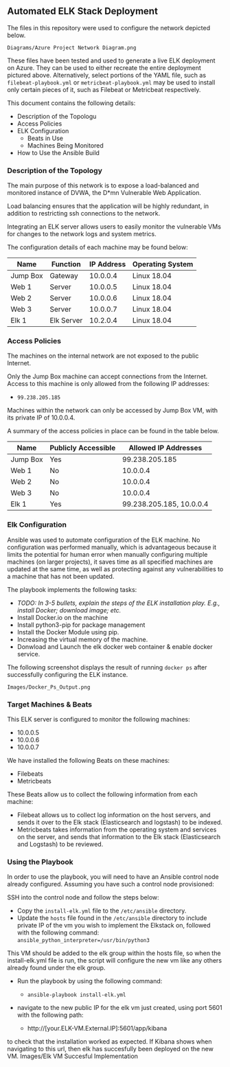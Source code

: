 ## Automated ELK Stack Deployment

The files in this repository were used to configure the network depicted below.

`Diagrams/Azure Project Network Diagram.png`

These files have been tested and used to generate a live ELK deployment on Azure. They can be used to either recreate the entire deployment pictured above. Alternatively, select portions of the YAML file, such as `filebeat-playbook.yml` or `metricbeat-playbook.yml` may be used to install only certain pieces of it, such as Filebeat or Metricbeat respectively.



This document contains the following details:
- Description of the Topologu
- Access Policies
- ELK Configuration
  - Beats in Use
  - Machines Being Monitored
- How to Use the Ansible Build


### Description of the Topology

The main purpose of this network is to expose a load-balanced and monitored instance of DVWA, the D*mn Vulnerable Web Application.

Load balancing ensures that the application will be highly redundant, in addition to restricting ssh connections to the network.


Integrating an ELK server allows users to easily monitor the vulnerable VMs for changes to the network logs and system metrics.

The configuration details of each machine may be found below:

| Name     | Function | IP Address | Operating System |
|----------|----------|------------|------------------|
| Jump Box | Gateway  | 10.0.0.4   | Linux 18.04      |
| Web 1    | Server   | 10.0.0.5   | Linux 18.04      |
| Web 2    | Server   | 10.0.0.6   | Linux 18.04      |
| Web 3    | Server   | 10.0.0.7   | Linux 18.04      |
| Elk 1    | Elk Server | 10.2.0.4 | Linux 18.04      |

### Access Policies

The machines on the internal network are not exposed to the public Internet. 

Only the Jump Box machine can accept connections from the Internet. Access to this machine is only allowed from the following IP addresses:
- `99.238.205.185`

Machines within the network can only be accessed by Jump Box VM, with its private IP of 10.0.0.4.

A summary of the access policies in place can be found in the table below.

| Name     | Publicly Accessible | Allowed IP Addresses |
|----------|---------------------|----------------------|
| Jump Box | Yes                 | 99.238.205.185       |
| Web 1    | No                  | 10.0.0.4             |
| Web 2    | No                  | 10.0.0.4             |
| Web 3    | No                  | 10.0.0.4             |
| Elk 1    | Yes                 | 99.238.205.185, 10.0.0.4 |
### Elk Configuration

Ansible was used to automate configuration of the ELK machine. No configuration was performed manually, which is advantageous because it limits the potential for human error when manually configuring multiple machines (on larger projects), it saves time as all specified machines are updated at the same time, as well as protecting against any vulnerabilities to a machine that has not been updated. 

The playbook implements the following tasks:
- _TODO: In 3-5 bullets, explain the steps of the ELK installation play. E.g., install Docker; download image; etc._
-  Install Docker.io on the machine
-  Install python3-pip for package management
-  Install the Docker Module using pip.
-  Increasing the virtual memory of the machine.
-  Donwload and Launch the elk docker web container & enable docker service. 

The following screenshot displays the result of running `docker ps` after successfully configuring the ELK instance.

`Images/Docker_Ps_Output.png`

### Target Machines & Beats
This ELK server is configured to monitor the following machines:
- 10.0.0.5
- 10.0.0.6 
- 10.0.0.7 

We have installed the following Beats on these machines:
- Filebeats
- Metricbeats

These Beats allow us to collect the following information from each machine:
- Filebeat allows us to collect log information on the host servers, and sends it over to the Elk stack (Elasticsearch and logstash) to be indexed.
- Metricbeats takes information from the operating system and services on the server, and sends that information to the Elk stack (Elasticsearch and Logstash) to be reviewed. 

### Using the Playbook
In order to use the playbook, you will need to have an Ansible control node already configured. Assuming you have such a control node provisioned: 

SSH into the control node and follow the steps below:
- Copy the `install-elk.yml` file to the `/etc/ansible` directory.
- Update the `hosts` file found in the `/etc/ansible` directory to include private IP of the vm you wish to implement the Elkstack on, followed with the following command: 
  `ansible_python_interpreter=/usr/bin/python3`

This VM should be added to the elk group within the hosts file, so when the install-elk.yml file is run, the script will configure the new vm like any others already found under the elk group. 
- Run the playbook by using the following command:
  - `ansible-playbook install-elk.yml`

- navigate to the new public IP for the elk vm just created, using port 5601 with the following path:
  - http://[your.ELK-VM.External.IP]:5601/app/kibana

to check that the installation worked as expected. If Kibana shows when navigating to this url, then elk has succesfully been deployed on the new VM.
Images/Elk VM Succesful Implementation
